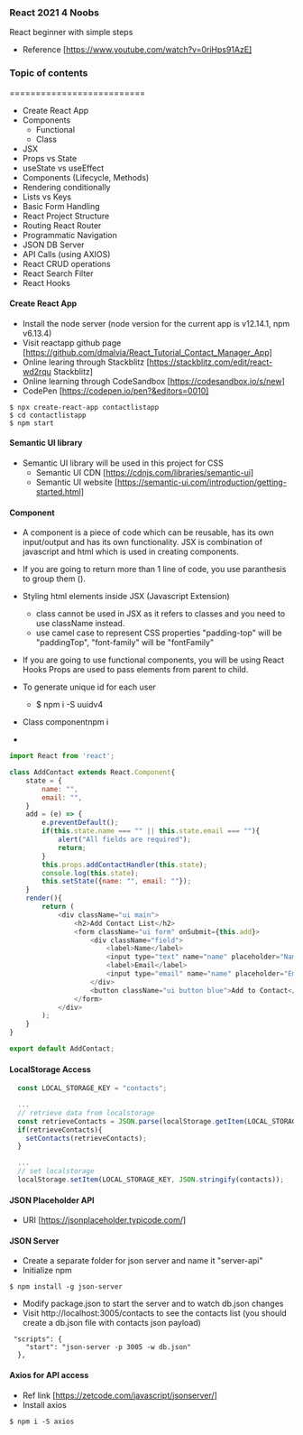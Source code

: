 ### React 2021 4 Noobs
React beginner with simple steps
* Reference [https://www.youtube.com/watch?v=0riHps91AzE]

### Topic of contents
==========================
* Create React App
* Components
  * Functional
  * Class
* JSX
* Props vs State
* useState vs useEffect
* Components (Lifecycle, Methods)
* Rendering conditionally
* Lists vs Keys
* Basic Form Handling
* React Project Structure
* Routing React Router
* Programmatic Navigation
* JSON DB Server
* API Calls (using AXIOS)
* React CRUD operations
* React Search Filter
* React Hooks

#### Create React App
* Install the node server (node version for the current app is v12.14.1, npm v6.13.4)
* Visit reactapp github page [https://github.com/dmalvia/React_Tutorial_Contact_Manager_App]
* Online learing through Stackblitz [https://stackblitz.com/edit/react-wd2rqu Stackblitz]
* Online learning through CodeSandbox [https://codesandbox.io/s/new]
* CodePen [https://codepen.io/pen?&editors=0010]

```
$ npx create-react-app contactlistapp
$ cd contactlistapp
$ npm start
```

#### Semantic UI library

* Semantic UI library will be used in this project for CSS 
  * Semantic UI CDN [https://cdnjs.com/libraries/semantic-ui]
  * Semantic UI website [https://semantic-ui.com/introduction/getting-started.html]

#### Component
* A component is a piece of code which can be reusable, has its own input/output and has its own functionality. JSX is combination of javascript and html which is used in creating components. 
* If you are going to return more than 1 line of code, you use paranthesis to group them ().
* Styling html elements inside JSX (Javascript Extension)
  * class cannot be used in JSX as it refers to classes and you need to use className instead.
  * use camel case to represent CSS properties "padding-top" will be "paddingTop", "font-family" will be "fontFamily"
* If you are going to use functional components, you will be using React Hooks Props are used to pass elements from parent to child.
* To generate unique id for each user
    * $ npm i -S uuidv4

* Class componentnpm i
* 
```javascript
import React from 'react';

class AddContact extends React.Component{
    state = {
        name: "",
        email: "",
    }
    add = (e) => {
        e.preventDefault();
        if(this.state.name === "" || this.state.email === ""){
            alert("All fields are required");
            return;
        }
        this.props.addContactHandler(this.state);
        console.log(this.state);
        this.setState({name: "", email: ""});
    }  
    render(){
        return (
            <div className="ui main">
                <h2>Add Contact List</h2>
                <form className="ui form" onSubmit={this.add}>
                    <div className="field">
                        <label>Name</label>
                        <input type="text" name="name" placeholder="Name" value={this.state.name} onChange={ (e) => this.setState({name: e.target.value}) }/>
                        <label>Email</label>
                        <input type="email" name="name" placeholder="Email" value={this.state.email} onChange={ (e) => this.setState({email: e.target.value}) }/>
                    </div>
                    <button className="ui button blue">Add to Contact</button>
                </form>
            </div>
        );
    }
}

export default AddContact;
```

#### LocalStorage Access

```javascript
  const LOCAL_STORAGE_KEY = "contacts";

  ...
  // retrieve data from localstorage
  const retrieveContacts = JSON.parse(localStorage.getItem(LOCAL_STORAGE_KEY, JSON.stringify(contacts)));
  if(retrieveContacts){
    setContacts(retrieveContacts);
  }

  ...
  // set localstorage
  localStorage.setItem(LOCAL_STORAGE_KEY, JSON.stringify(contacts));

```


#### JSON Placeholder API
* URI [https://jsonplaceholder.typicode.com/]

#### JSON Server
* Create a separate folder for json server and name it "server-api"
* Initialize npm
```
$ npm install -g json-server
```
* Modify package.json to start the server and to watch db.json changes
* Visit http://localhost:3005/contacts to see the contacts list (you should create a db.json file with contacts json payload)
```
 "scripts": {
    "start": "json-server -p 3005 -w db.json"
  },
```

#### Axios for API access
* Ref link [https://zetcode.com/javascript/jsonserver/]
* Install axios
```
$ npm i -S axios
```